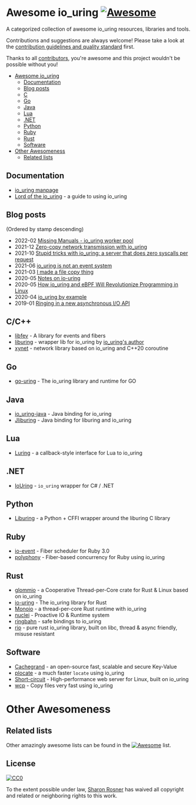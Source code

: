 # Awesome io_uring [![Awesome](https://cdn.rawgit.com/sindresorhus/awesome/d7305f38d29fed78fa85652e3a63e154dd8e8829/media/badge.svg)](https://github.com/sindresorhus/awesome)

A categorized collection of awesome io_uring resources, libraries and tools.

Contributions and suggestions are always welcome! Please take a look at the
[contribution guidelines and quality
standard](https://github.com/ciconia/awesome-io_uring/blob/master/CONTRIBUTING.md)
first.

Thanks to all
[contributors](https://github.com/ciconia/awesome-io_uring/graphs/contributors),
you're awesome and this project wouldn't be possible without you!

* [Awesome io_uring](#awesome-io_uring)
  * [Documentation](#documentation)
  * [Blog posts](#blog-posts)
  * [C](#cc)
  * [Go](#go)
  * [Java](#java)
  * [Lua](#lua)
  * [.NET](#net)
  * [Python](#python)
  * [Ruby](#ruby)
  * [Rust](#rust)
  * [Software](#software)
* [Other Awesomeness](#other-awesomeness)
  * [Related lists](#related-lists)

## Documentation

* [io_uring manpage](https://www.mankier.com/7/io_uring)
* [Lord of the io_uring](https://unixism.net/loti/) - a guide to using io_uring

## Blog posts

(Ordered by stamp descending)

* 2022-02 [Missing Manuals - io_uring worker pool](https://blog.cloudflare.com/missing-manuals-io_uring-worker-pool/)
* 2021-12 [Zero-copy network transmission with
  io_uring](https://lwn.net/Articles/879724/)
* 2021-10 [Stupid tricks with io_uring: a server that does zero syscalls per
  request](https://wjwh.eu/posts/2021-10-01-no-syscall-server-iouring.html)
* 2021-06 [io_uring is not an event
  system](https://despairlabs.com/posts/2021-06-16-io-uring-is-not-an-event-system/)
* 2021-03 [I made a file copy thing](https://wheybags.com/blog/wcp.html)
* 2020-05 [Notes on io-uring](https://boats.gitlab.io/blog/post/io-uring/)
* 2020-05 [How io_uring and eBPF Will Revolutionize Programming in
  Linux](https://www.scylladb.com/2020/05/05/how-io_uring-and-ebpf-will-revolutionize-programming-in-linux/)
* 2020-04 [io_uring by
  example](https://unixism.net/2020/04/io-uring-by-example-article-series/)
* 2019-01 [Ringing in a new asynchronous I/O
  API](https://lwn.net/Articles/776703/)

## C/C++

* [libfev](https://github.com/patrykstefanski/libfev) - A library for events and
  fibers
* [liburing](https://github.com/axboe/liburing/) - wrapper lib for io_uring by
  [io_uring's author](https://github.com/axboe)
* [xynet](https://github.com/xuanyi-fu/xynet) - network library based on
  io_uring and C++20 coroutine

## Go

* [go-uring](https://github.com/godzie44/go-uring) - The io_uring library and
  runtime for GO

## Java

* [io_uring-java](https://github.com/ChinaXing/io_uring-java) - Java binding for
  io_uring
* [Jliburing](https://github.com/Sammers21/Jliburing) - Java binding for
  liburing and io_uring

## Lua

* [Luring](https://github.com/thislight/luring) - a callback-style interface for
  Lua to io_uring

## .NET

* [IoUring](https://github.com/tkp1n/IoUring) - `io_uring` wrapper for C# / .NET

## Python

* [Liburing](https://github.com/YoSTEALTH/Liburing) - a Python + CFFI wrapper
  around the liburing C library

## Ruby

* [io-event](https://github.com/socketry/io-event/) - Fiber scheduler for Ruby 3.0
* [polyphony](https://github.com/digital-fabric/polyphony) - Fiber-based
  concurrency for Ruby using io_uring

## Rust

* [glommio](https://github.com/DataDog/glommio) - a Cooperative Thread-per-Core
  crate for Rust & Linux based on io_uring
* [io-uring](https://github.com/tokio-rs/io-uring) - The io_uring library for
  Rust
* [Monoio](https://github.com/bytedance/monoio) - a thread-per-core Rust runtime
  with io_uring
* [nuclei](https://github.com/vertexclique/nuclei) - Proactive IO & Runtime system
* [ringbahn](https://github.com/ringbahn/ringbahn) - safe bindings to io_uring
* [rio](https://github.com/spacejam/rio) - pure rust io_uring library, built on
  libc, thread & async friendly, misuse resistant

## Software

* [Cachegrand](https://github.com/danielealbano/cachegrand) - an open-source
  fast, scalable and secure Key-Value
* [plocate](https://plocate.sesse.net/) - a much faster `locate` using io_uring
* [Short-circuit](https://github.com/3541/short-circuit) - High-performance web
  server for Linux, built on io_uring
* [wcp](https://github.com/wheybags/wcp) - Copy files very fast using io_uring

# Other Awesomeness

## Related lists

Other amazingly awesome lists can be found in the
[![Awesome](https://cdn.rawgit.com/sindresorhus/awesome/d7305f38d29fed78fa85652e3a63e154dd8e8829/media/badge.svg)](https://github.com/sindresorhus/awesome)
list.

## License

[![CC0](https://i.creativecommons.org/p/zero/1.0/88x31.png)](https://creativecommons.org/publicdomain/zero/1.0/)

To the extent possible under law, [Sharon Rosner](http://github.com/ciconia) has
waived all copyright and related or neighboring rights to this work.
